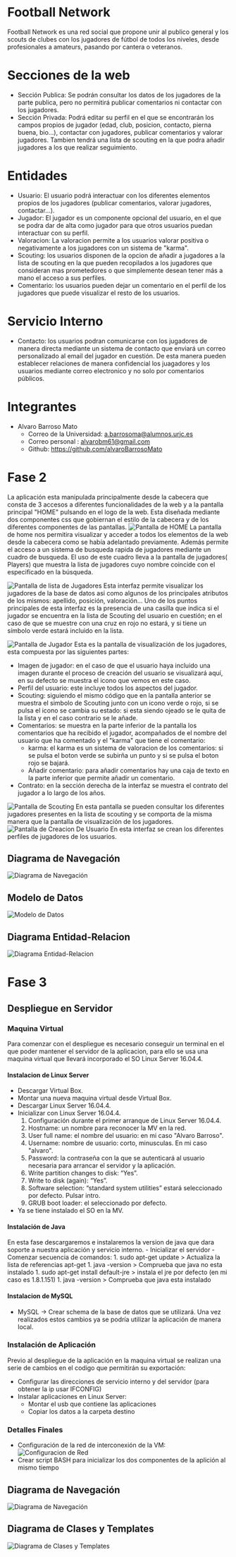 # Football Network



Football Network es una red social que propone unir al publico general y los scouts de clubes con los jugadores de fútbol de todos los niveles, desde profesionales a amateurs, pasando por cantera o veteranos.
# Secciones de la web
- Sección Publica: Se podrán consultar los datos de los jugadores de la parte publica, pero no permitirá publicar comentarios ni contactar con los jugadores.
- Sección Privada: Podrá editar su perfil en el que se encontrarán los campos propios de jugador (edad, club, posicion, contacto, pierna buena, bio...), contactar con jugadores, publicar comentarios y valorar jugadores. Tambien tendrá una lista de scouting en la que podra añadir jugadores a los que realizar seguimiento.
# Entidades
- Usuario: El usuario podrá interactuar con los diferentes elementos propios de los jugadores (publicar comentarios, valorar jugadores, contactar...). 
- Jugador: El jugador es un componente opcional del usuario, en el que se podra dar de alta como jugador para que otros usuarios puedan interactuar con su perfil.
- Valoracion: La valoracion permite a los usuarios valorar positiva o negativamente a los jugadores con un sistema de "karma".
- Scouting: los usuarios disponen de la opcion de añadir a jugadores a la lista de scouting en la que pueden recopilados a los jugadores que consideran mas prometedores o que simplemente desean tener más a mano el acceso a sus perfiles.
- Comentario: los usuarios pueden dejar un comentario en el perfil de los jugadores que puede visualizar el resto de los usuarios.

# Servicio Interno
- Contacto: los usuarios podran comunicarse con los jugadores de manera directa mediante un sistema de contacto que enviará un correo personalizado al email del jugador en cuestión. De esta manera pueden establecer relaciones de manera confidencial los juagadores y los usuarios mediante correo electronico y no solo por comentarios públicos.
# Integrantes
- Alvaro Barroso Mato
    - Correo de la Universidad: a.barrosoma@alumnos.urjc.es
    - Correo personal :         alvarobm61@gmail.com
    - Github:                   https://github.com/alvaroBarrosoMato 
# Fase 2
La aplicación esta manipulada principalmente desde la cabecera que consta de 3 accesos a diferentes funcionalidades de la web y a la pantalla principal "HOME" pulsando en el logo de la web. Esta diseñada mediante dos componentes css que gobiernan el estilo de la cabecera y de los diferentes componentes de las pantallas.
 ![Pantalla de HOME](https://i.gyazo.com/ebb000909d46fe571c6818b1e5bfdbfb.png)
La pantalla de home nos permitira visualizar y acceder a todos los elementos de la web desde la cabecera como se había adelantado previamente. Además permite el acceso a un sistema de busqueda rapida de jugadores mediante un cuadro de busqueda. El uso de este cuadro lleva a la pantalla de jugadores( Players) que muestra la lista de jugadores cuyo nombre coincide con el especificado en la búsqueda.

 ![Pantalla de lista de Jugadores](https://i.gyazo.com/7844fd2d5ce1403fd95c98d1744b7b27.png)
Esta interfaz permite visualizar los jugadores de la base de datos asi como algunos de los principales atributos de los mismos: apellido, posición, valoración...
Uno de los puntos principales de esta interfaz es la presencia de una casilla que indica si el jugador se encuentra en la lista de Scouting del usuario en cuestión; en el caso de que se muestre con una cruz en rojo no estará, y si tiene un símbolo verde estará incluido en la lista.

 ![Pantalla de Jugador](https://i.gyazo.com/f1a315290e26085db583d1a4f81ced1f.png)
 Esta es la pantalla de visualización de los jugadores, esta compuesta por las siguientes partes:
 - Imagen de jugador: en el caso de que el usuario haya incluido una imagen durante el proceso de creación del usuario se visualizará aquí, en su defecto se muestra el icono que vemos en este caso.
 - Perfil del usuario: este incluye todos los aspectos del jugador.
 - Scouting: siguiendo el mismo código que en la pantalla anterior se muestra el simbolo de Scouting junto con un icono verde o rojo, si se pulsa el icono se cambia su estado: si esta siendo ojeado se le quita de la lista y en el caso contrario se le añade.
 - Comentarios: se muestra en la parte inferior de la pantalla los comentarios que ha recibido el jugador, acompañados de el nombre del usuario que ha comentado y el "karma" que tiene el comentario:
    - karma: el karma es un sistema de valoracion de los comentarios: si se pulsa el boton verde se subirña un punto y si se pulsa el boton rojo se bajará.
    - Añadir comentario: para añadir comentarios hay una caja de texto en la parte inferior que permite añadir un comentario.
- Contrato: en la sección derecha de la interfaz se muestra el contrato del jugador a lo largo de los años.
 
 ![Pantalla de Scouting](https://i.gyazo.com/14744a498fff550cfc03ef830bb7715d.png)
 En esta pantalla se pueden consultar los diferentes jugadores presentes en la lista de scouting y se comporta de la misma manera que la pantalla de visualización de los jugadores.
 ![Pantalla de Creacion De Usuario](https://i.gyazo.com/08dbf75bf9f36ef8e89d6e0816ea8348.png)
 En esta interfaz se crean los diferentes perfiles de jugadores de los usuarios.
## Diagrama de Navegación
 ![Diagrama de Navegación](/DiagramaPantallas.png)
## Modelo de Datos
 ![Modelo de Datos](https://i.gyazo.com/a2baf882dc712b94d68ba1067a99608f.png)
## Diagrama Entidad-Relacion
 ![Diagrama Entidad-Relacion](/Entidad-Relacion.png)
 # Fase 3
 
## Despliegue en Servidor
### Maquina Virtual
Para comenzar con el despliegue es necesario conseguir un terminal en el que poder mantener el servidor de la aplicacion, para ello se usa una maquina virtual que llevará incorporado el SO Linux Server 16.04.4.
#### Instalacion de Linux Server
 - Descargar Virtual Box.
 - Montar una nueva maquina virtual desde Virtual Box.
 - Descargar Linux Server 16.04.4.
 - Inicializar con Linux Server 16.04.4.
    1. Configuración durante el primer arranque de Linux Server 16.04.4.
    1. Hostname: un nombre para reconocer la MV en la red.
    1. User full name: el nombre del usuario: en mi caso "Alvaro Barroso".
    1. Username: nombre de usuario: corto, minusculas. En mi caso "alvaro".
    1. Password: la contraseña con la que se autenticará al usuario necesaria para arrancar el servidor y la aplicación.
    1. Write partition changes to disk:  “Yes”.
    1. Write to disk (again):  “Yes”.
    1. Software selection: “standard system utilities” estará seleccionado por defecto. Pulsar intro.
    1. GRUB boot loader: el seleccionado por defecto.
 - Ya se tiene instalado el SO en la MV.
#### Instalación de Java
En esta fase descargaremos e instalaremos la version de java que dara soporte a nuestra aplicación y servicio interno.
    - Inicializar el servidor
    - Comenzar secuencia de comandos:
        1. sudo apt-get update  > Actualiza la lista de referencias apt-get
        1. java -version > Comprueba que java no esta instalado
        1. sudo apt-get install default-jre > instala el jre por defecto (en mi caso es 1.8.1.151)
        1. java -version > Comprueba que java esta instalado
#### Instalacion de MySQL

- MySQL -> Crear schema de la base de datos que se utilizará.
Una vez realizados estos cambios ya se podría utilizar la aplicación de manera local.
### Instalación de Aplicación
Previo al despliegue de la aplicación en la maquina virtual se realizan una serie de cambios en el codigo que permitirán su exportación:
- Configurar las direcciones de servicio interno y del servidor (para obtener la ip usar IFCONFIG)
- Instalar aplicaciones en Linux Server:
    - Montar el usb que contiene las aplicaciones
    - Copiar los datos a la carpeta destino
### Detalles Finales
- Configuración de la red de interconexión de la VM:
 ![Configuracion de Red](https://i.gyazo.com/5e57c2f771b1000e0d18e2d46cc16134.png)
- Crear script BASH para inicializar los dos componentes de la aplición al mismo tiempo

## Diagrama de Navegación
 ![Diagrama de Navegación](https://i.gyazo.com/a4c883477b921fd2d530f450a75234e6.png)
## Diagrama de Clases y Templates
 ![Diagrama de Clases y Templates](https://i.gyazo.com/70eb3386bf7598a12627cf98f128e862.png)
